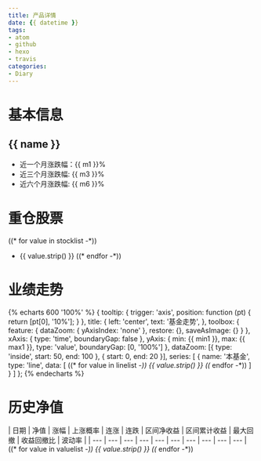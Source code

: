 ```yaml
---
title: 产品详情
date: {{ datetime }}
tags:
- atom
- github
- hexo
- travis
categories:
- Diary
---
```


# 基本信息
## {{ name }}
- 近一个月涨跌幅：{{ m1 }}%
- 近三个月涨跌幅: {{ m3 }}%
- 近六个月涨跌幅: {{ m6 }}%

# 重仓股票
((* for value in stocklist -*))
- {{ value.strip() }}
((* endfor -*))

# 业绩走势

{% echarts 600 '100%' %}
{
  tooltip: {
        trigger: 'axis',
        position: function (pt) {
            return [pt[0], '10%'];
        }
    },
    title: {
        left: 'center',
        text: '基金走势',
    },
    toolbox: {
        feature: {
            dataZoom: {
                yAxisIndex: 'none'
            },
            restore: {},
            saveAsImage: {}
        }
    },
    xAxis: {
        type: 'time',
        boundaryGap: false
    },
    yAxis: {
        min: {{ min1 }},
        max: {{ max1 }},
        type: 'value',
        boundaryGap: [0, '100%']
    },
    dataZoom: [{
        type: 'inside',
        start: 50,
        end: 100
    }, {
        start: 0,
        end: 20
    }],
    series: [
        {
            name: '本基金',
            type: 'line',
            data: [
((* for value in linelist -*))
{{ value.strip() }}
((* endfor -*))
            ]
        }
    ]
};
{% endecharts %}

# 历史净值

| 日期 | 净值 | 涨幅 | 上涨概率 | 连涨 | 连跌 | 区间净收益 | 区间累计收益 | 最大回撤 | 收益回撤比 | 波动率 |
| --- | --- | --- | --- | --- | --- | --- | --- | --- | --- |
((* for value in valuelist -*))
{{ value.strip() }}
((* endfor -*))
